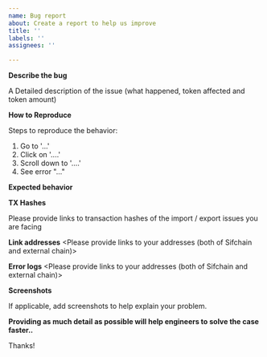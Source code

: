 ```yaml
---
name: Bug report
about: Create a report to help us improve
title: ''
labels: ''
assignees: ''

---
```


**Describe the bug**

A Detailed description of the issue (what happened, token affected and token amount)



**How to Reproduce**

Steps to reproduce the behavior:
1. Go to '...'
2. Click on '....'
3. Scroll down to '....'
4. See error "..."



**Expected behavior**
<Please write a clear and detailed description of what you expected to happen.>




**TX Hashes**

Please provide links to transaction hashes of the import / export issues you are facing



**Link addresses**
<Please provide links to your addresses (both of Sifchain and external chain)>



**Error logs**
<Please provide links to your addresses (both of Sifchain and external chain)>



**Screenshots**

If applicable, add screenshots to help explain your problem.



**Providing as much detail as possible will help engineers to solve the case faster..**

Thanks!
